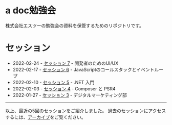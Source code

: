 # a doc勉強会

株式会社エスツーの勉強会の資料を保管するためのリポジトリです。

# セッション

* 2022-02-24 - [セッション 7](./sessions/2022-02-24/index.md) - 開発者のためのUI/UX
* 2022-02-17 - [セッション 6](./sessions/2022-02-17/index.md) - JavaScriptのコールスタックとイベントループ
* 2022-02-10 - [セッション 5](./sessions/2022-02-10/index.md) - .NET 入門
* 2022-02-03 - [セッション 4](./sessions/2022-02-03/index.md) - Composer と PSR4
* 2022-01-27 - [セッション 3](./sessions/2022-01-27/index.md) - デジタルマーケティング部

------

以上、最近の5回のセッションをご紹介しました。
過去のセッションにアクセスするには、[アーカイブ](./archive.md)をご覧ください。